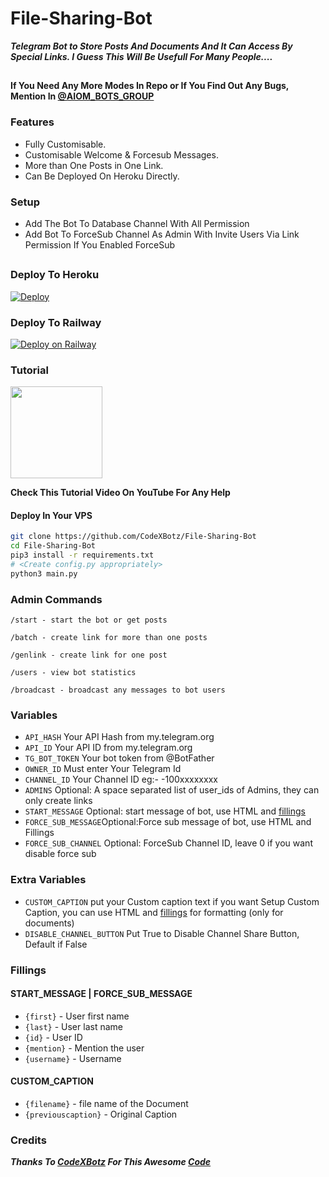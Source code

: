 # File-Sharing-Bot


***Telegram Bot to Store Posts And Documents And It Can Access By Special Links.
I Guess This Will Be Usefull For Many People....***

##

****If You Need Any More Modes In Repo or If You Find Out Any Bugs, Mention In [@AIOM_BOTS_GROUP](https://t.me/AIOM_BOTS_GROUP)****

### Features
- Fully Customisable.
- Customisable Welcome & Forcesub Messages.
- More than One Posts in One Link.
- Can Be Deployed On Heroku Directly.

### Setup

- Add The Bot To Database Channel With All Permission
- Add Bot To ForceSub Channel As Admin With Invite Users Via Link Permission If You Enabled ForceSub 

##

### Deploy To Heroku

[![Deploy](https://www.herokucdn.com/deploy/button.svg)](https://heroku.com/deploy?template=https://github.com/ajvadntr/AIOM-FILE-SHARING-BOT)</br>

### Deploy To Railway

[![Deploy on Railway](https://railway.app/button.svg)](https://railway.app/new/template?template=https%3A%2F%2Fgithub.com%2Fajvadntr%2FAIOM-FILE-SHARING-BOT&envs=ADMINS%2CAPI_HASH%2CAPP_ID%2CCHANNEL_ID%2CFORCE_SUB_CHANNEL%2CFORCE_SUB_MESSAGE%2COWNER_ID%2CSTART_MESSAGE%2CTG_BOT_TOKEN&optionalEnvs=ADMINS&ADMINSDesc=A+space+separated+list+of+user_ids+of+Admins%2C+they+can+only+create+links&API_HASHDesc=your+api+hash%2C+take+it+from+my.telegram.org&APP_IDDesc=your+app+id%2C+take+it+from+my.telegram.org&CHANNEL_IDDesc=make+a+channel+%28database+channel%29%2C+then+make+the+bot+as+admin+in+channel%2C+and+it%27s+id+paste+it+here++&FORCE_SUB_CHANNELDesc=id+of+the+channel+or+group%2C+if+you+don%27t+want+to+enable+force+sub+feature+else+put+0&FORCE_SUB_MESSAGEDesc=Optional%3A+Force+Sub+message+of+bot%2C+use+HTML+parsemode+format&OWNER_IDDesc=An+integer+of+consisting+of+your+owner+ID&START_MESSAGEDesc=Optional%3A+start+message+of+bot%2C+use+HTML+parse+mode+format&TG_BOT_TOKENDesc=Your+Bot+token%2C+Get+it+from+%40Botfather&FORCE_SUB_CHANNELDefault=0&FORCE_SUB_MESSAGEDefault=**Hello+%7Bfirst%7D++You+Need+To+Join+In+My+Channel+To+Use+Me**&START_MESSAGEDefault=**Hello+%7Bfirst%7D++I+Can+Store+Private+Files+In+Specified+Channel+And+Other+Users+Can+Access+It+From+Special+Link.**&referralCode=ajvadntr)

### Tutorial

<a href="https://youtu.be/LCrkRTMkmzE">
  <img src="https://img.shields.io/badge/How%20to-Deploy-red?logo=youtube" width="147">
</a><br>

**Check This Tutorial Video On YouTube For Any Help**
#### Deploy In Your VPS
````bash
git clone https://github.com/CodeXBotz/File-Sharing-Bot
cd File-Sharing-Bot
pip3 install -r requirements.txt
# <Create config.py appropriately>
python3 main.py
````

### Admin Commands

```
/start - start the bot or get posts

/batch - create link for more than one posts

/genlink - create link for one post

/users - view bot statistics

/broadcast - broadcast any messages to bot users
```

### Variables

* `API_HASH` Your API Hash from my.telegram.org
* `API_ID` Your API ID from my.telegram.org
* `TG_BOT_TOKEN` Your bot token from @BotFather
* `OWNER_ID` Must enter Your Telegram Id
* `CHANNEL_ID` Your Channel ID eg:- -100xxxxxxxx
* `ADMINS` Optional: A space separated list of user_ids of Admins, they can only create links
* `START_MESSAGE` Optional: start message of bot, use HTML and <a href='https://github.com/codexbotz/File-Sharing-Bot/blob/main/README.md#start_message'>fillings</a>
* `FORCE_SUB_MESSAGE`Optional:Force sub message of bot, use HTML and Fillings
* `FORCE_SUB_CHANNEL` Optional: ForceSub Channel ID, leave 0 if you want disable force sub

### Extra Variables

* `CUSTOM_CAPTION` put your Custom caption text if you want Setup Custom Caption, you can use HTML and <a href='https://github.com/CodeXBotz/File-Sharing-Bot/blob/main/README.md#custom_caption'>fillings</a> for formatting (only for documents)
* `DISABLE_CHANNEL_BUTTON` Put True to Disable Channel Share Button, Default if False

### Fillings
#### START_MESSAGE | FORCE_SUB_MESSAGE

* `{first}` - User first name
* `{last}` - User last name
* `{id}` - User ID
* `{mention}` - Mention the user
* `{username}` - Username

#### CUSTOM_CAPTION

* `{filename}` - file name of the Document
* `{previouscaption}` - Original Caption

### Credits

*****Thanks To [CodeXBotz](https://github.com/CodeXBotz) For This Awesome [Code](https://github.com/CodeXBotz/File-Sharing-Bot)*****
